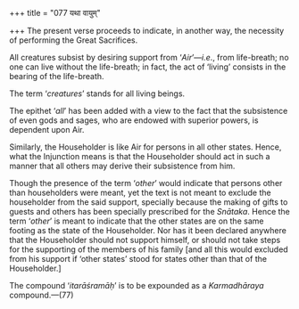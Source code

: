+++
title = "077 यथा वायुम्"

+++
The present verse proceeds to indicate, in another way, the necessity of
performing the Great Sacrifices.

All creatures subsist by desiring support from ‘*Air*’—*i.e*., from
life-breath; no one can live without the life-breath; in fact, the act
of ‘living’ consists in the bearing of the life-breath.

The term ‘*creatures*’ stands for all living beings.

The epithet ‘*all*’ has been added with a view to the fact that the
subsistence of even gods and sages, who are endowed with superior
powers, is dependent upon Air.

Similarly, the Householder is like Air for persons in all other states.
Hence, what the Injunction means is that the Householder should act in
such a manner that all others may derive their subsistence from him.

Though the presence of the term ‘*other*’ would indicate that persons
other than householders were meant, yet the text is not meant to exclude
the householder from the said support, specially because the making of
gifts to guests and others has been specially prescribed for the
*Snātaka*. Hence the term ‘*other*’ is meant to indicate that the other
states are on the same footing as the state of the Householder. Nor has
it been declared anywhere that the Householder should not support
himself, or should not take steps for the supporting of the members of
his family \[and all this would excluded from his support if ‘other
states’ stood for states other than that of the Householder.\]

The compound ‘*itarāśramāḥ*’ is to be expounded as a *Karmadhāraya*
compound.—(77)
